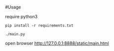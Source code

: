 #Usage

require python3

`pip install -r requirements.txt`

`./main.py`

open browser http://127.0.0.1:8888/static/main.html